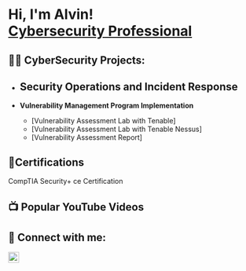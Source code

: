 <h1>Hi, I'm Alvin! <br/> <a href="https://www.linkedin.com/in/alvinturnerjr/">Cybersecurity Professional</a> </h1>

<h2>👨‍💻 CyberSecurity Projects:</h2>

 
 - <b>Security Operations and Incident Response</b>
   -
 

 
 - <b>Vulnerability Management Program Implementation</b>
   - [Vulnerability Assessment Lab with Tenable]
   - [Vulnerability Assessment Lab with Tenable Nessus]
   - [Vulnerability Assessment Report]

<h2>📄Certifications</h2>
CompTIA Security+ ce Certification

<h2>📺 Popular YouTube Videos</h2>

<h2> 🤳 Connect with me:</h2>

[<img align="left" alt="JoshMadakor | LinkedIn" width="22px" src="https://cdn.jsdelivr.net/npm/simple-icons@v3/icons/linkedin.svg" />][linkedin]

[linkedin]: https://linkedin.com/in/alvinturnerjr/

<!--
**joshmadakor1/joshmadakor1** is a ✨ _special_ ✨ repository because its `README.md` (this file) appears on your GitHub profile.

Here are some ideas to get you started:

- 🔭 I’m currently working on ...
- 🌱 I’m currently learning ...
- 👯 I’m looking to collaborate on ...
- 🤔 I’m looking for help with ...
- 💬 Ask me about ...
- 📫 How to reach me: ...
- 😄 Pronouns: ...
- ⚡ Fun fact: ...
-->
